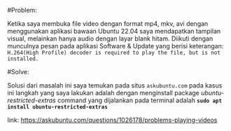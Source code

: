 #Problem:

Ketika saya membuka file video dengan format mp4, mkv, avi dengan menggunakan aplikasi bawaan Ubuntu 22.04 saya mendapatkan tampilan visual, melainkan hanya audio dengan layar blank hitam. Diikuti dengan munculnya pesan pada aplikasi Software & Update yang berisi keterangan:
 ```H.264(High Profile) decoder is required to play the file, but is not installed.```

#Solve:

Solusi dari masalah ini saya temukan pada situs ```askubuntu.com```
pada kasus ini langkah yang saya lakukan adalah dengan menginstall package *ubuntu-restricted-extras*  command yang dijalankan pada terminal adalah **```sudo apt install ubuntu-restricted-extras```**

link: https://askubuntu.com/questions/1026178/problems-playing-videos